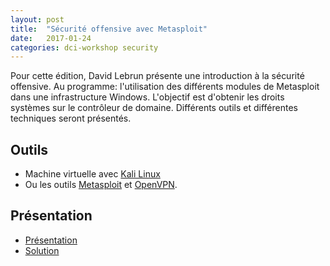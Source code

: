 ```yaml
---
layout: post
title:  "Sécurité offensive avec Metasploit"
date:   2017-01-24
categories: dci-workshop security
---
```


Pour cette édition, David Lebrun présente une introduction à la sécurité offensive. Au programme: l'utilisation des différents modules de Metasploit dans une infrastructure Windows. L'objectif est d'obtenir les droits systèmes sur le contrôleur de domaine. Différents outils et différentes techniques seront présentés.

## Outils
- Machine virtuelle avec [Kali Linux](https://www.offensive-security.com/kali-linux-vmware-virtualbox-image-download/)
- Ou les outils [Metasploit](https://www.metasploit.com/) et [OpenVPN](https://openvpn.net/).

## Présentation
- [Présentation](https://docs.google.com/presentation/d/1Cj3Iu3HGoqUwddyKqz4BWC8ryw570hSNh77r8P-nhdo/ "Présentation")
- [Solution](https://gist.github.com/davidlebr1/65ff903d59f2684b3462153e8ad31b4c)
